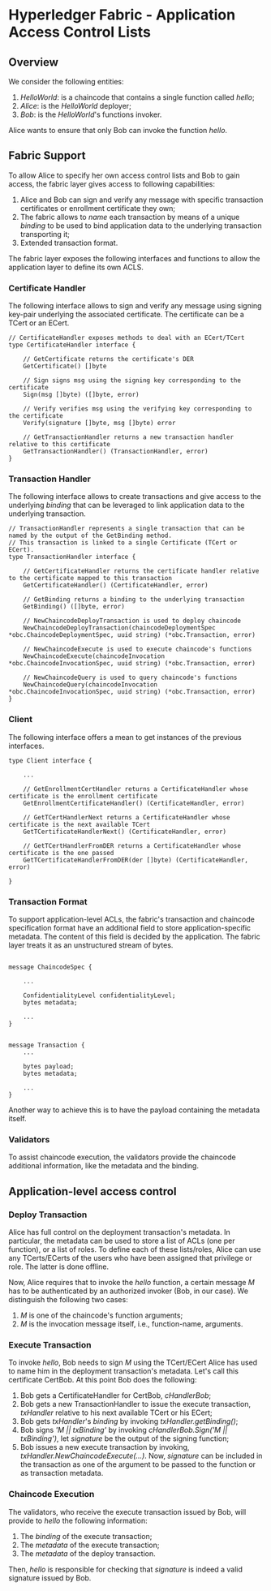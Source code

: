 # Hyperledger Fabric - Application Access Control Lists

## Overview

We consider the following entities: 

1. *HelloWorld*: is a chaincode that contains a single function called *hello*;
2. *Alice*: is the *HelloWorld* deployer;
3. *Bob*: is the *HelloWorld*'s functions invoker.

Alice wants to ensure that only Bob can invoke the function *hello*.

## Fabric Support

To allow Alice to specify her own access control lists and Bob to gain access, the fabric layer gives access to following capabilities:

1. Alice and Bob can sign and verify any message with specific transaction certificates or enrollment certificate they own;
2. The fabric allows to *name* each transaction by means of a unique *binding* to be used to bind application data
to the underlying transaction transporting it;
3. Extended transaction format.

The fabric layer exposes the following interfaces and functions to allow the application layer to define its own ACLS.
 
### Certificate Handler 

The following interface allows to sign and verify any message using signing key-pair underlying the associated certificate.
The certificate can be a TCert or an ECert.

```
// CertificateHandler exposes methods to deal with an ECert/TCert
type CertificateHandler interface {

    // GetCertificate returns the certificate's DER
    GetCertificate() []byte
    
    // Sign signs msg using the signing key corresponding to the certificate
    Sign(msg []byte) ([]byte, error)
    
    // Verify verifies msg using the verifying key corresponding to the certificate
    Verify(signature []byte, msg []byte) error
    
    // GetTransactionHandler returns a new transaction handler relative to this certificate
    GetTransactionHandler() (TransactionHandler, error)
}
``` 
 

### Transaction Handler

The following interface allows to create transactions and give access to the underlying *binding* that can be leveraged to link
application data to the underlying transaction.


```
// TransactionHandler represents a single transaction that can be named by the output of the GetBinding method.
// This transaction is linked to a single Certificate (TCert or ECert).
type TransactionHandler interface {
 
    // GetCertificateHandler returns the certificate handler relative to the certificate mapped to this transaction
    GetCertificateHandler() (CertificateHandler, error)
    
    // GetBinding returns a binding to the underlying transaction
    GetBinding() ([]byte, error)
    
    // NewChaincodeDeployTransaction is used to deploy chaincode
    NewChaincodeDeployTransaction(chaincodeDeploymentSpec *obc.ChaincodeDeploymentSpec, uuid string) (*obc.Transaction, error)
    
    // NewChaincodeExecute is used to execute chaincode's functions
    NewChaincodeExecute(chaincodeInvocation *obc.ChaincodeInvocationSpec, uuid string) (*obc.Transaction, error)
    
    // NewChaincodeQuery is used to query chaincode's functions
    NewChaincodeQuery(chaincodeInvocation *obc.ChaincodeInvocationSpec, uuid string) (*obc.Transaction, error)
}
```
 
### Client 

The following interface offers a mean to get instances of the previous interfaces.
 
```
type Client interface {

    ...

    // GetEnrollmentCertHandler returns a CertificateHandler whose certificate is the enrollment certificate
    GetEnrollmentCertificateHandler() (CertificateHandler, error)
    
    // GetTCertHandlerNext returns a CertificateHandler whose certificate is the next available TCert
    GetTCertificateHandlerNext() (CertificateHandler, error)
    
    // GetTCertHandlerFromDER returns a CertificateHandler whose certificate is the one passed
    GetTCertificateHandlerFromDER(der []byte) (CertificateHandler, error)
    
}
```
 
### Transaction Format

To support application-level ACLs, the fabric's transaction and chaincode specification format have an additional field to store application-specific metadata.
The content of this field is decided by the application. The fabric layer treats it as an unstructured stream of bytes.    


```

message ChaincodeSpec {

    ...

    ConfidentialityLevel confidentialityLevel;
    bytes metadata;

    ...
}


message Transaction {
    ...

    bytes payload;
    bytes metadata;
    
    ...    
}
```

Another way to achieve this is to have the payload containing the metadata itself.  

### Validators

To assist chaincode execution, the validators provide the chaincode additional information, like the metadata and the binding.  
 
## Application-level access control
 
### Deploy Transaction
 
Alice has full control on the deployment transaction's metadata. 
In particular, the metadata can be used to store a list of ACLs (one per function), or a list of roles. 
To define each of these lists/roles, Alice can use any TCerts/ECerts of the users who have been assigned 
that privilege or role. The latter is done offline. 

Now, Alice requires that to invoke the *hello* function, a certain message *M* has to be authenticated by an authorized invoker (Bob, in our case). 
We distinguish the following two cases:

1. *M* is one of the chaincode's function arguments;
2. *M* is the invocation message itself, i.e., function-name, arguments.
 
### Execute Transaction
  
To invoke *hello*, Bob needs to sign *M* using the TCert/ECert Alice has used to name him in the deployment transaction's metadata.
Let's call this certificate CertBob. At this point Bob does the following:   

1. Bob gets a CertificateHandler for CertBob, *cHandlerBob*;
2. Bob gets a new TransactionHandler to issue the execute transaction, *txHandler* relative to his next available TCert or his ECert; 
3. Bob gets *txHandler*'s *binding* by invoking *txHandler.getBinding()*;
4. Bob signs *'M || txBinding'* by invoking *cHandlerBob.Sign('M || txBinding')*, let *signature* be the output of the signing function;
5. Bob issues a new execute transaction by invoking, *txHandler.NewChaincodeExecute(...)*. Now, *signature* can be included
  in the transaction as one of the argument to be passed to the function or as transaction metadata.

### Chaincode Execution 
 
The validators, who receive the execute transaction issued by Bob, will provide to *hello* the following information:

1. The *binding* of the execute transaction;
2. The *metadata* of the execute transaction;
3. The *metadata* of the deploy transaction.

Then, *hello* is responsible for checking that *signature* is indeed a valid signature issued by Bob.   
